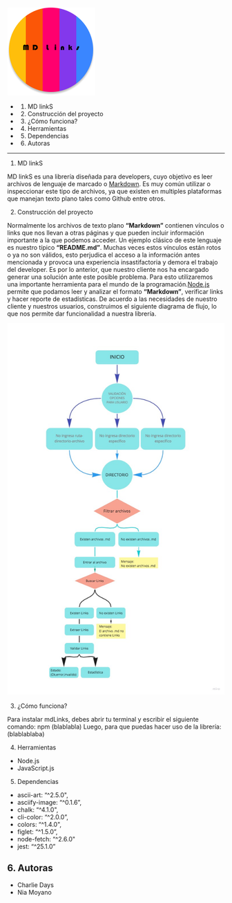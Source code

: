 ![mdlogo](/img/logomdlinks2.png)

*  1. MD linkS
*  2. Construcción del proyecto
*  3. ¿Cómo funciona?
*  4. Herramientas
*  5. Dependencias
*  6. Autoras

***

1. MD linkS

MD linkS es una librería diseñada para developers, cuyo objetivo es leer archivos de lenguaje de marcado o [Markdown](https://es.wikipedia.org/wiki/Markdown). Es muy común utilizar o inspeccionar este tipo de archivos, ya que existen en multiples plataformas que manejan texto plano tales como Github entre otros.

2. Construcción del proyecto

Normalmente los archivos de texto plano **“Markdown”** contienen vínculos o links que nos llevan a otras páginas y que pueden incluir información importante a la que podemos acceder. Un ejemplo clásico de este lenguaje es nuestro típico **“README.md”**. Muchas veces estos vínculos están rotos o ya no son válidos, esto perjudica el acceso a la información antes mencionada y provoca una experiencia insastifactoria y demora el trabajo del developer.
Es por lo anterior, que nuestro cliente nos ha encargado generar una solución ante este posible problema. Para esto utilizaremos una importante herramienta para el mundo de la programación.[Node.js](https://nodejs.org/) permite que podamos leer y analizar el formato **“Markdown”**, verificar links y hacer reporte de estadísticas.
De acuerdo a las necesidades de nuestro cliente y nuestros usuarios, construimos el siguiente diagrama de flujo, lo que nos permite dar funcionalidad a nuestra librería.

![diagrama](/img/diagrama.jpg)

3. ¿Cómo funciona?

Para instalar mdLinks, debes abrir tu terminal y escribir el siguiente comando:
npm (blablabla)
Luego, para que puedas hacer uso de la librería:
(blablablaba)

4. Herramientas

* Node.js
* JavaScript.js

5. Dependencias

* ascii-art: “^2.5.0",
* asciify-image: “^0.1.6”,
* chalk: “^4.1.0",
* cli-color: “^2.0.0”,
* colors: “^1.4.0",
* figlet: “^1.5.0”,
* node-fetch: “^2.6.0"
* jest: “^25.1.0”

## 6. Autoras

* Charlie Days
* Nia Moyano